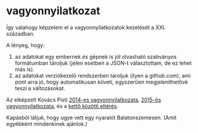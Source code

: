 # vagyonnyilatkozat
Így valahogy képzelem el a vagyonnyilatkozatok kezelését a XXI. században.

A lényeg, hogy:

1. az adatokat egy embernek _és_ gépnek is jól olvasható
szabványos formátumban tároljuk
(jelen esetben a JSON-t választottam, de ez lehet más is).
2. az adatokat verziókezelő rendszerben tároljuk (ilyen a github.com),
ami pont arra jó, hogy automatikusan követi,
egyszerűen megjeleníthetővé teszi a változásokat.

Az elképzelt Kovács Pisti
[2014-es vagyonnyilatkozata](https://github.com/sassbalint/vagyonnyilatkozat/blob/44afa4e/Kovacs_Pisti.json),
[2015-ös vagyonnyilatkozata](https://github.com/sassbalint/vagyonnyilatkozat/blob/bf803fb/Kovacs_Pisti.json),
és a [kettő közötti eltérés](https://github.com/sassbalint/vagyonnyilatkozat/compare/44afa4e..bf803fb).

Kapásból látjuk, hogy ugye vett egy nyaralót Balatonszemesen.
(Amit egyébként mindenkinek ajánlok.)

